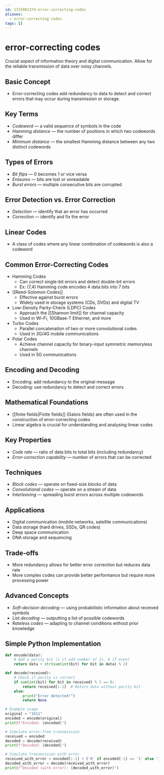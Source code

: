 ```yaml
---
id: 1725901374-error-correcting-codes
aliases:
  - error-correcting codes
tags: []
---
```


# error-correcting codes
Crucial aspect of information theory and digital communication. Allow for the reliable transmission of data over noisy channels.

## Basic Concept
- Error-correcting codes add redundancy to data to detect and correct errors that may occur during transmission or storage.

## Key Terms
- *Codeword* — a valid sequence of symbols in the code
- *Hamming distance* — the number of positions in which two codewords differ
- *Minimum distance* — the smallest Hamming distance between any two distinct codewords

## Types of Errors
- *Bit flips* — 0 becomes 1 or vice versa
- *Erasures* — bits are lost or unreadable
- *Burst errors* — multiple consecutive bits are corrupted

## Error Detection vs. Error Correction
- *Detection* — identify that an error has occurred
- *Correction* — identify and fix the error

## Linear Codes
- A class of codes where any linear combination of codewords is also a codeword

## Common Error-Correcting Codes
- Hamming Codes
    - Can correct single-bit errors and detect double-bit errors
    - Ex: (7,4) Hamming code encodes 4 data bits into 7 bits
- [[Reed-Solomon Codes]]
    - Effective against burst errors
    - Widely used in storage systems (CDs, DVDs) and digital TV
- Low-Density Parity-Check (LDPC) Codes
    - Approach the [[Shannon limit]] for channel capacity
    - Used in Wi-Fi, 10GBase-T Ethernet, and more
- Turbo Codes
    - Parallel concatenation of two or more convolutional codes
    - Used in 3G/4G mobile communications
- Polar Codes
    - Achieve channel capacity for binary-input symmetric memoryless channels
    - Used in 5G communications

## Encoding and Decoding
- Encoding: add redundancy to the original message
- Decoding: use redundancy to detect and correct errors

## Mathematical Foundations
- [[finite fields|Finite fields]] (Galois fields) are often used in the construction of error-correcting codes
- Linear algebra is crucial for understanding and analysing linear codes

## Key Properties
- *Code rate* — ratio of data bits to total bits (including redundancy)
- *Error-correction capability* — number of errors that can be corrected

## Techniques
- *Block codes* — operate on fixed-size blocks of data
- *Convolutional codes* — operate on a stream of data
- *Interleaving* — spreading burst errors across multiple codewords

## Applications
- Digital communication (mobile networks, satellite communications)
- Data storage (hard drives, SSDs, QR codes)
- Deep space communication
- DNA storage and sequencing

## Trade-offs
- More redundancy allows for better error correction but reduces data rate
- More complex codes can provide better performance but require more processing power

## Advanced Concepts
- *Soft-decision decoding* — using probabilistic information about received symbols
- *List decoding* — outputting a list of possible codewords
- *Rateless codes* — adapting to channel conditions without prior knowledge

## Simple Python Implementation
```python
def encode(data):
    # Add a parity bit (1 if odd number of 1s, 0 if even)
    return data + str(sum(int(bit) for bit in data) % 2)

def decode(received):
    # Check if parity is correct
    if sum(int(bit) for bit in received) % 2 == 0:
        return received[:-1]  # Return data without parity bit
    else:
        print("Error detected!")
        return None

# Example usage
original = "1011"
encoded = encode(original)
print(f"Encoded: {encoded}")

# Simulate error-free transmission
received = encoded
decoded = decode(received)
print(f"Decoded: {decoded}")

# Simulate transmission with error
received_with_error = encoded[:-1] + ('0' if encoded[-1] == '1' else '1')
decoded_with_error = decode(received_with_error)
print(f"Decoded (with error): {decoded_with_error}")
```
